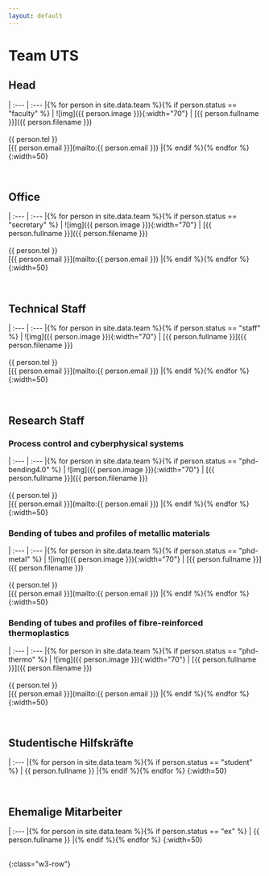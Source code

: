 ```yaml
---
layout: default
---
```



# Team UTS

## Head

| :--- | :--- |{% for person in site.data.team %}{% if person.status == "faculty" %}
| ![img]({{ person.image }}){:width="70"} | [{{ person.fullname }}]({{ person.filename }})<br><br> {{ person.tel }}<br>[{{ person.email }}](mailto:{{ person.email }}) |{% endif %}{% endfor %}
{:width=50}

<br>

## Office

| :--- | :--- |{% for person in site.data.team %}{% if person.status == "secretary" %}
| ![img]({{ person.image }}){:width="70"} | [{{ person.fullname }}]({{ person.filename }})<br><br> {{ person.tel }}<br>[{{ person.email }}](mailto:{{ person.email }}) |{% endif %}{% endfor %}
{:width=50}

<br>

## Technical Staff

| :--- | :--- |{% for person in site.data.team %}{% if person.status == "staff" %}
| ![img]({{ person.image }}){:width="70"} | [{{ person.fullname }}]({{ person.filename }})<br><br> {{ person.tel }}<br>[{{ person.email }}](mailto:{{ person.email }}) |{% endif %}{% endfor %}
{:width=50}

<br>

## Research Staff
### Process control and cyberphysical systems

| :--- | :--- |{% for person in site.data.team %}{% if person.status == "phd-bending4.0" %}
| ![img]({{ person.image }}){:width="70"} | [{{ person.fullname }}]({{ person.filename }})<br><br> {{ person.tel }}<br>[{{ person.email }}](mailto:{{ person.email }}) |{% endif %}{% endfor %}
{:width=50}

### Bending of tubes and profiles of metallic materials

| :--- | :--- |{% for person in site.data.team %}{% if person.status == "phd-metal" %}
| ![img]({{ person.image }}){:width="70"} | [{{ person.fullname }}]({{ person.filename }})<br><br> {{ person.tel }}<br>[{{ person.email }}](mailto:{{ person.email }}) |{% endif %}{% endfor %}
{:width=50}

### Bending of tubes and profiles of fibre-reinforced thermoplastics

| :--- | :--- |{% for person in site.data.team %}{% if person.status == "phd-thermo" %}
| ![img]({{ person.image }}){:width="70"} | [{{ person.fullname }}]({{ person.filename }})<br><br> {{ person.tel }}<br>[{{ person.email }}](mailto:{{ person.email }}) |{% endif %}{% endfor %}
{:width=50}

<br>

## Studentische Hilfskräfte

| :--- |{% for person in site.data.team %}{% if person.status == "student" %}
| {{ person.fullname }} |{% endif %}{% endfor %}
{:width=50}

<br>

## Ehemalige Mitarbeiter

| :--- |{% for person in site.data.team %}{% if person.status == "ex" %}
| {{ person.fullname }} |{% endif %}{% endfor %}
{:width=50}


<br>
{:class="w3-row"}
<br>
